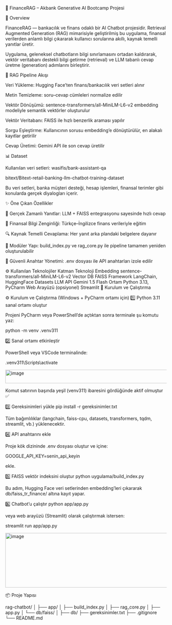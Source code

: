 💬 FinanceRAG – Akbank Generative AI Bootcamp Projesi

🎯 Overview

FinanceRAG — bankacılık ve finans odaklı bir AI Chatbot projesidir.
Retrieval Augmented Generation (RAG) mimarisiyle geliştirilmiş bu uygulama, finansal verilerden anlamlı bilgi çıkararak kullanıcı sorularına akıllı, kaynak temelli yanıtlar üretir.

Uygulama, geleneksel chatbotların bilgi sınırlamasını ortadan kaldırarak, vektör veritabanı destekli bilgi getirme (retrieval) ve LLM tabanlı cevap üretme (generation) adımlarını birleştirir.

🧩 RAG Pipeline Akışı

Veri Yükleme: Hugging Face’ten finans/bankacılık veri setleri alınır

Metin Temizleme: soru–cevap cümleleri normalize edilir

Vektör Dönüşümü: sentence-transformers/all-MiniLM-L6-v2 embedding modeliyle semantik vektörler oluşturulur

Vektör Veritabanı: FAISS ile hızlı benzerlik araması yapılır

Sorgu Eşleştirme: Kullanıcının sorusu embedding’e dönüştürülür, en alakalı kayıtlar getirilir

Cevap Üretimi: Gemini API ile son cevap üretilir

📊 Dataset

Kullanılan veri setleri: 
wasifis/bank-assistant-qa

bitext/Bitext-retail-banking-llm-chatbot-training-dataset

Bu veri setleri, banka müşteri desteği, hesap işlemleri, finansal terimler gibi konularda gerçek diyalogları içerir.

✨ Öne Çıkan Özellikler

💬 Gerçek Zamanlı Yanıtlar: LLM + FAISS entegrasyonu sayesinde hızlı cevap

🧠 Finansal Bilgi Zenginliği: Türkçe–İngilizce finans verileriyle eğitim

🔍 Kaynak Temelli Cevaplama: Her yanıt arka plandaki belgelere dayanır

🧰 Modüler Yapı: build_index.py ve rag_core.py ile pipeline tamamen yeniden oluşturulabilir

🔐 Güvenli Anahtar Yönetimi: .env dosyası ile API anahtarları izole edilir

⚙️ Kullanılan Teknolojiler
Katman	Teknoloji
Embedding	sentence-transformers/all-MiniLM-L6-v2
Vector DB	FAISS
Framework	LangChain, HuggingFace Datasets
LLM API	Gemini 1.5 Flash
Ortam	Python 3.13, PyCharm
Web Arayüzü (opsiyonel)	Streamlit
🧠 Kurulum ve Çalıştırma

⚙️ Kurulum ve Çalıştırma (Windows + PyCharm ortamı için)
1️⃣ Python 3.11 sanal ortamı oluştur

Projeni PyCharm veya PowerShell’de açtıktan sonra terminale şu komutu yaz:

python -m venv .venv311

2️⃣ Sanal ortamı etkinleştir

PowerShell veya VSCode terminalinde:

.venv311\Scripts\activate


<img width="612" height="42" alt="image" src="https://github.com/user-attachments/assets/8b52d3e6-10cb-4762-a0b2-a93fc84fbc40" />


Komut satırının başında yeşil (venv311) ibaresini gördüğünde aktif olmuştur ✅

3️⃣ Gereksinimleri yükle
pip install -r gereksinimler.txt


Tüm bağımlılıklar (langchain, faiss-cpu, datasets, transformers, tqdm, streamlit, vb.) yüklenecektir.

4️⃣ API anahtarını ekle

Proje kök dizininde .env dosyası oluştur ve içine:

GOOGLE_API_KEY=senin_api_keyin


ekle.

5️⃣ FAISS vektör indeksini oluştur
python uygulama/build_index.py


Bu adım, Hugging Face veri setlerinden embedding’leri çıkararak db/faiss_tr_finance/ altına kayıt yapar.

6️⃣ Chatbot’u çalıştır
python app/app.py


veya web arayüzü (Streamlit) olarak çalıştırmak istersen:

streamlit run app/app.py

<img width="867" height="170" alt="image" src="https://github.com/user-attachments/assets/794b25ab-49c3-4d29-aa5a-1880af65454f" />


📦 Proje Yapısı

rag-chatbot/
│
├── app/
│   ├── build_index.py
│   ├── rag_core.py
│   ├── app.py
│   └── db/faiss/
│
├── db/
├── gereksinimler.txt
├── .gitignore
└── README.md


